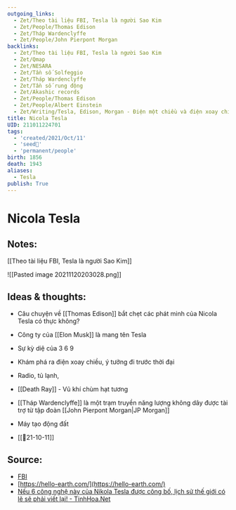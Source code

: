 ```yaml
---
outgoing_links:
  - Zet/Theo tài liệu FBI, Tesla là người Sao Kim
  - Zet/People/Thomas Edison
  - Zet/Tháp Wardenclyffe
  - Zet/People/John Pierpont Morgan
backlinks:
  - Zet/Theo tài liệu FBI, Tesla là người Sao Kim
  - Zet/Qmap
  - Zet/NESARA
  - Zet/Tần số Solfeggio
  - Zet/Tháp Wardenclyffe
  - Zet/Tần số rung động
  - Zet/Akashic records
  - Zet/People/Thomas Edison
  - Zet/People/Albert Einstein
  - Zet/Writing/Tesla, Edison, Morgan - Điện một chiều và điện xoay chiều
title: Nicola Tesla
UID: 211011224701
tags:
  - 'created/2021/Oct/11'
  - 'seed🥜'
  - 'permanent/people'
birth: 1856
death: 1943
aliases:
  - Tesla
publish: True
---
```

# Nicola Tesla

## Notes:
[[Theo tài liệu FBI, Tesla là người Sao Kim]]

![[Pasted image 20211120203028.png]]

## Ideas & thoughts:
- Câu chuyện về [[Thomas Edison]] bắt chẹt các phát minh của Nicola Tesla có thực không?
- Công ty của [[Elon Musk]] là mang tên Tesla
- Sự kỳ diệ của 3 6 9
- Khám phá ra điện xoay chiều, ý tưởng đi trước thời đại 
- Radio, tủ lạnh,
- [[Death Ray]] - Vũ khí chùm hạt tương
- [[Tháp Wardenclyffe]] là một trạm truyền năng lượng không dây được tài trợ từ tập đoàn [[John Pierpont Morgan|JP Morgan]]
- Máy tạo động đất

- [[📝21-10-11]]
## Source:
- [FBI](https://vault.fbi.gov/nikola-tesla)
- [https://hello-earth.com/](https://hello-earth.com/)
- [Nếu 6 công nghệ này của Nikola Tesla được công bố, lịch sử thế giới có lẽ sẽ phải viết lại! - TinhHoa.Net](https://tinhhoa.net/neu-6-cong-nghe-nay-cua-nikola-tesla-duoc-cong-bo-lich-su-the-gioi-co-le-se-phai-viet-lai.html)
